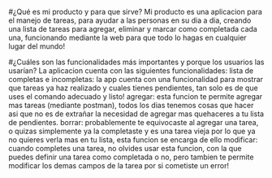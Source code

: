 #¿Qué es mi producto y para que sirve?
Mi producto es una aplicacion para el manejo de tareas, para ayudar a las personas en su dia a dia, creando una lista de tareas para agregar, eliminar y marcar como completada cada una, funcionando mediante la web para que todo lo hagas en cualquier lugar del mundo!

#¿Cuáles son las funcionalidades más importantes y porque los usuarios las usarían?
La aplicacion cuenta con las siguientes funcionalidades:
lista de completas e incompletas: la app cuenta con una funcionalidad para mostrar que tareas ya haz realizado y cuales tienes pendientes, tan solo es de que uses el comando adecuado y listo!
agregar: esta funcion te permite agregar mas tareas (mediante postman), todos los dias tenemos cosas que hacer asi que no es de extrañar la necesidad de agregar mas quehaceres a tu lista de pendientes.
borrar: probablemente te equivocaste al agregar una tarea, o quizas simplemente ya la completaste y es una tarea vieja por lo que ya no quieres verla mas en tu lista, esta funcion se encarga de ello
modificar: cuando completes una tarea, no olvides usar esta funcion, con la que puedes definir una tarea como completada o no, pero tambien te permite modificar los demas campos de la tarea por si cometiste un error!